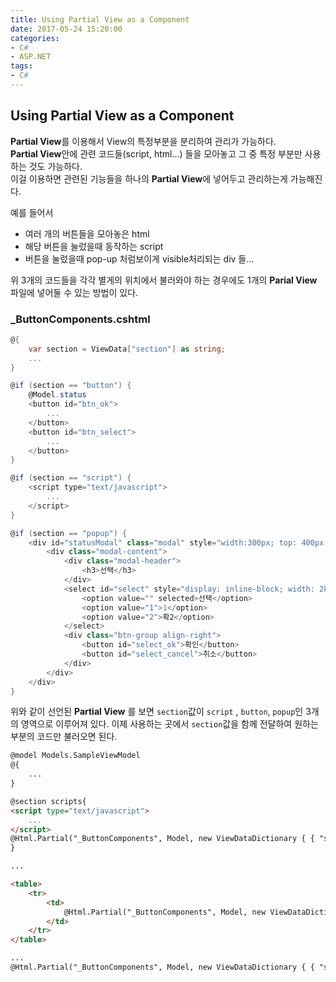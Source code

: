 ```yaml
---
title: Using Partial View as a Component
date: 2017-05-24 15:20:00
categories:
- C#
- ASP.NET
tags:
- C#
---
```


## Using Partial View as a Component

**Partial View**를 이용해서 View의 특정부분을 분리하여 관리가 가능하다.  
**Partial View**안에 관련 코드들(script, html...) 들을 모아놓고 그 중 특정 부분만 사용하는 것도 가능하다.  
이걸 이용하면 관련된 기능들을 하나의 **Partial View**에 넣어두고 관리하는게 가능해진다.

예를 들어서

- 여러 개의 버튼들을 모아놓은 html
- 해당 버튼을 눌렀을때 동작하는 script
- 버튼을 눌렀을때 pop-up 처럼보이게 visible처리되는 div 들...

위 3개의 코드들을 각각 별게의 위치에서 불러와야 하는 경우에도 1개의 **Parial View** 파일에 넣어둘 수 있는 방법이 있다.

### _ButtonComponents.cshtml
```C#
@{
	var section = ViewData["section"] as string;
    ...
}

@if (section == "button") {
	@Model.status
	<button id="btn_ok">
        ...
	</button>
	<button id="btn_select">
        ...
	</button>
}

@if (section == "script") {
	<script type="text/javascript">
        ...
	</script>
}

@if (section == "popup") {
	<div id="statusModal" class="modal" style="width:300px; top: 400px;">
		<div class="modal-content">
			<div class="modal-header">
				<h3>선택</h3>
			</div>
            <select id="select" style="display: inline-block; width: 280px;">
                <option value="" selected>선택</option>
                <option value="1">1</option>
                <option value="2">확2</option>
            </select>
			<div class="btn-group align-right">
				<button id="select_ok">확인</button>
				<button id="select_cancel">취소</button>
			</div>
		</div>
	</div>
}
```

위와 같이 선언된 **Partial View** 를 보면 `section`값이 `script` , `button`, `popup`인 3개의 영역으로 이루어져 있다. 이제 사용하는 곳에서 `section`값을 함께 전달하여 원하는 부분의 코드만 불러오면 된다.

```HTML
@model Models.SampleViewModel
@{
    ...
}

@section scripts{
<script type="text/javascript">
    ...
</script>
@Html.Partial("_ButtonComponents", Model, new ViewDataDictionary { { "section", "script" } } )
}

...

<table>
    <tr>
        <td>
            @Html.Partial("_ButtonComponents", Model, new ViewDataDictionary { { "section", "button" } } )
        </td>
    </tr>
</table>

...
@Html.Partial("_ButtonComponents", Model, new ViewDataDictionary { { "section", "popup" } })
```
